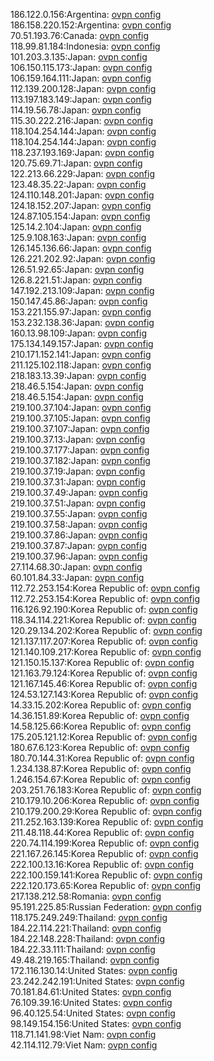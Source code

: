 186.122.0.156:Argentina: [ovpn config](vpn/186_122_0_156.ovpn)  
186.158.220.152:Argentina: [ovpn config](vpn/186_158_220_152.ovpn)  
70.51.193.76:Canada: [ovpn config](vpn/70_51_193_76.ovpn)  
118.99.81.184:Indonesia: [ovpn config](vpn/118_99_81_184.ovpn)  
101.203.3.135:Japan: [ovpn config](vpn/101_203_3_135.ovpn)  
106.150.115.173:Japan: [ovpn config](vpn/106_150_115_173.ovpn)  
106.159.164.111:Japan: [ovpn config](vpn/106_159_164_111.ovpn)  
112.139.200.128:Japan: [ovpn config](vpn/112_139_200_128.ovpn)  
113.197.183.149:Japan: [ovpn config](vpn/113_197_183_149.ovpn)  
114.19.56.78:Japan: [ovpn config](vpn/114_19_56_78.ovpn)  
115.30.222.216:Japan: [ovpn config](vpn/115_30_222_216.ovpn)  
118.104.254.144:Japan: [ovpn config](vpn/118_104_254_144.ovpn)  
118.104.254.144:Japan: [ovpn config](vpn/118_104_254_144.ovpn)  
118.237.193.169:Japan: [ovpn config](vpn/118_237_193_169.ovpn)  
120.75.69.71:Japan: [ovpn config](vpn/120_75_69_71.ovpn)  
122.213.66.229:Japan: [ovpn config](vpn/122_213_66_229.ovpn)  
123.48.35.22:Japan: [ovpn config](vpn/123_48_35_22.ovpn)  
124.110.148.201:Japan: [ovpn config](vpn/124_110_148_201.ovpn)  
124.18.152.207:Japan: [ovpn config](vpn/124_18_152_207.ovpn)  
124.87.105.154:Japan: [ovpn config](vpn/124_87_105_154.ovpn)  
125.14.2.104:Japan: [ovpn config](vpn/125_14_2_104.ovpn)  
125.9.108.163:Japan: [ovpn config](vpn/125_9_108_163.ovpn)  
126.145.136.66:Japan: [ovpn config](vpn/126_145_136_66.ovpn)  
126.221.202.92:Japan: [ovpn config](vpn/126_221_202_92.ovpn)  
126.51.92.65:Japan: [ovpn config](vpn/126_51_92_65.ovpn)  
126.8.221.51:Japan: [ovpn config](vpn/126_8_221_51.ovpn)  
147.192.213.109:Japan: [ovpn config](vpn/147_192_213_109.ovpn)  
150.147.45.86:Japan: [ovpn config](vpn/150_147_45_86.ovpn)  
153.221.155.97:Japan: [ovpn config](vpn/153_221_155_97.ovpn)  
153.232.138.36:Japan: [ovpn config](vpn/153_232_138_36.ovpn)  
160.13.98.109:Japan: [ovpn config](vpn/160_13_98_109.ovpn)  
175.134.149.157:Japan: [ovpn config](vpn/175_134_149_157.ovpn)  
210.171.152.141:Japan: [ovpn config](vpn/210_171_152_141.ovpn)  
211.125.102.118:Japan: [ovpn config](vpn/211_125_102_118.ovpn)  
218.183.13.39:Japan: [ovpn config](vpn/218_183_13_39.ovpn)  
218.46.5.154:Japan: [ovpn config](vpn/218_46_5_154.ovpn)  
218.46.5.154:Japan: [ovpn config](vpn/218_46_5_154.ovpn)  
219.100.37.104:Japan: [ovpn config](vpn/219_100_37_104.ovpn)  
219.100.37.105:Japan: [ovpn config](vpn/219_100_37_105.ovpn)  
219.100.37.107:Japan: [ovpn config](vpn/219_100_37_107.ovpn)  
219.100.37.13:Japan: [ovpn config](vpn/219_100_37_13.ovpn)  
219.100.37.177:Japan: [ovpn config](vpn/219_100_37_177.ovpn)  
219.100.37.182:Japan: [ovpn config](vpn/219_100_37_182.ovpn)  
219.100.37.19:Japan: [ovpn config](vpn/219_100_37_19.ovpn)  
219.100.37.31:Japan: [ovpn config](vpn/219_100_37_31.ovpn)  
219.100.37.49:Japan: [ovpn config](vpn/219_100_37_49.ovpn)  
219.100.37.51:Japan: [ovpn config](vpn/219_100_37_51.ovpn)  
219.100.37.55:Japan: [ovpn config](vpn/219_100_37_55.ovpn)  
219.100.37.58:Japan: [ovpn config](vpn/219_100_37_58.ovpn)  
219.100.37.86:Japan: [ovpn config](vpn/219_100_37_86.ovpn)  
219.100.37.87:Japan: [ovpn config](vpn/219_100_37_87.ovpn)  
219.100.37.96:Japan: [ovpn config](vpn/219_100_37_96.ovpn)  
27.114.68.30:Japan: [ovpn config](vpn/27_114_68_30.ovpn)  
60.101.84.33:Japan: [ovpn config](vpn/60_101_84_33.ovpn)  
112.72.253.154:Korea Republic of: [ovpn config](vpn/112_72_253_154.ovpn)  
112.72.253.154:Korea Republic of: [ovpn config](vpn/112_72_253_154.ovpn)  
116.126.92.190:Korea Republic of: [ovpn config](vpn/116_126_92_190.ovpn)  
118.34.114.221:Korea Republic of: [ovpn config](vpn/118_34_114_221.ovpn)  
120.29.134.202:Korea Republic of: [ovpn config](vpn/120_29_134_202.ovpn)  
121.137.117.207:Korea Republic of: [ovpn config](vpn/121_137_117_207.ovpn)  
121.140.109.217:Korea Republic of: [ovpn config](vpn/121_140_109_217.ovpn)  
121.150.15.137:Korea Republic of: [ovpn config](vpn/121_150_15_137.ovpn)  
121.163.79.124:Korea Republic of: [ovpn config](vpn/121_163_79_124.ovpn)  
121.167.145.46:Korea Republic of: [ovpn config](vpn/121_167_145_46.ovpn)  
124.53.127.143:Korea Republic of: [ovpn config](vpn/124_53_127_143.ovpn)  
14.33.15.202:Korea Republic of: [ovpn config](vpn/14_33_15_202.ovpn)  
14.36.151.89:Korea Republic of: [ovpn config](vpn/14_36_151_89.ovpn)  
14.58.125.66:Korea Republic of: [ovpn config](vpn/14_58_125_66.ovpn)  
175.205.121.12:Korea Republic of: [ovpn config](vpn/175_205_121_12.ovpn)  
180.67.6.123:Korea Republic of: [ovpn config](vpn/180_67_6_123.ovpn)  
180.70.144.31:Korea Republic of: [ovpn config](vpn/180_70_144_31.ovpn)  
1.234.138.87:Korea Republic of: [ovpn config](vpn/1_234_138_87.ovpn)  
1.246.154.67:Korea Republic of: [ovpn config](vpn/1_246_154_67.ovpn)  
203.251.76.183:Korea Republic of: [ovpn config](vpn/203_251_76_183.ovpn)  
210.179.10.206:Korea Republic of: [ovpn config](vpn/210_179_10_206.ovpn)  
210.179.200.29:Korea Republic of: [ovpn config](vpn/210_179_200_29.ovpn)  
211.252.163.139:Korea Republic of: [ovpn config](vpn/211_252_163_139.ovpn)  
211.48.118.44:Korea Republic of: [ovpn config](vpn/211_48_118_44.ovpn)  
220.74.114.199:Korea Republic of: [ovpn config](vpn/220_74_114_199.ovpn)  
221.167.26.145:Korea Republic of: [ovpn config](vpn/221_167_26_145.ovpn)  
222.100.13.16:Korea Republic of: [ovpn config](vpn/222_100_13_16.ovpn)  
222.100.159.141:Korea Republic of: [ovpn config](vpn/222_100_159_141.ovpn)  
222.120.173.65:Korea Republic of: [ovpn config](vpn/222_120_173_65.ovpn)  
217.138.212.58:Romania: [ovpn config](vpn/217_138_212_58.ovpn)  
95.191.225.85:Russian Federation: [ovpn config](vpn/95_191_225_85.ovpn)  
118.175.249.249:Thailand: [ovpn config](vpn/118_175_249_249.ovpn)  
184.22.114.221:Thailand: [ovpn config](vpn/184_22_114_221.ovpn)  
184.22.148.228:Thailand: [ovpn config](vpn/184_22_148_228.ovpn)  
184.22.33.111:Thailand: [ovpn config](vpn/184_22_33_111.ovpn)  
49.48.219.165:Thailand: [ovpn config](vpn/49_48_219_165.ovpn)  
172.116.130.14:United States: [ovpn config](vpn/172_116_130_14.ovpn)  
23.242.242.191:United States: [ovpn config](vpn/23_242_242_191.ovpn)  
70.181.84.61:United States: [ovpn config](vpn/70_181_84_61.ovpn)  
76.109.39.16:United States: [ovpn config](vpn/76_109_39_16.ovpn)  
96.40.125.54:United States: [ovpn config](vpn/96_40_125_54.ovpn)  
98.149.154.156:United States: [ovpn config](vpn/98_149_154_156.ovpn)  
118.71.141.98:Viet Nam: [ovpn config](vpn/118_71_141_98.ovpn)  
42.114.112.79:Viet Nam: [ovpn config](vpn/42_114_112_79.ovpn)  
